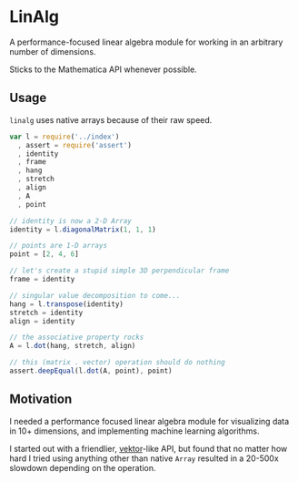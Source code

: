 # LinAlg

A performance-focused linear algebra module for working in an arbitrary number of dimensions.

Sticks to the Mathematica API whenever possible.

## Usage

`linalg` uses native arrays because of their raw speed.

```javascript
var l = require('../index')
  , assert = require('assert')
  , identity
  , frame
  , hang
  , stretch
  , align
  , A
  , point

// identity is now a 2-D Array
identity = l.diagonalMatrix(1, 1, 1)

// points are 1-D arrays
point = [2, 4, 6]

// let's create a stupid simple 3D perpendicular frame
frame = identity

// singular value decomposition to come...
hang = l.transpose(identity)
stretch = identity
align = identity

// the associative property rocks
A = l.dot(hang, stretch, align)

// this (matrix . vector) operation should do nothing
assert.deepEqual(l.dot(A, point), point)
```

## Motivation

I needed a performance focused linear algebra module for visualizing data in 10+ dimensions, and implementing machine learning algorithms.

I started out with a friendlier, [vektor](https://www.npmjs.org/package/vektor)-like API, but found that no matter how hard I tried using anything other than native `Array` resulted in a 20-500x slowdown depending on the operation.
